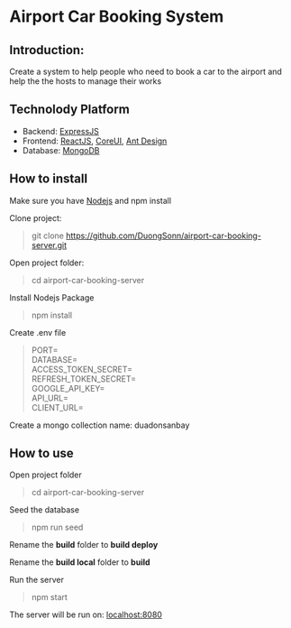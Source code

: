 # Airport Car Booking System
## Introduction:
Create a system to help people who need to book a car to the airport and help the the hosts to manage their works 
## Technolody Platform
* Backend: [ExpressJS](https://expressjs.com/)
* Frontend: [ReactJS](https://reactjs.org/), [CoreUI](https://coreui.io/react/), [Ant Design](https://ant.design/docs/react/introduce)
* Database: [MongoDB](https://www.mongodb.com/)
## How to install
Make sure you have [Nodejs](https://nodejs.org/en/download/) and npm install

Clone project:
> git clone https://github.com/DuongSonn/airport-car-booking-server.git

Open project folder: 
> cd airport-car-booking-server

Install Nodejs Package
> npm install

Create .env file
> PORT=  
> DATABASE=  
> ACCESS_TOKEN_SECRET=  
> REFRESH_TOKEN_SECRET=  
> GOOGLE_API_KEY=  
> API_URL=  
> CLIENT_URL=  

Create a mongo collection name: duadonsanbay

## How to use
Open project folder
> cd airport-car-booking-server

Seed the database
> npm run seed

Rename the **build** folder to **build deploy**

Rename the **build local** folder to **build**

Run the server
> npm start

The server will be run on: [localhost:8080](localhost:8080)
